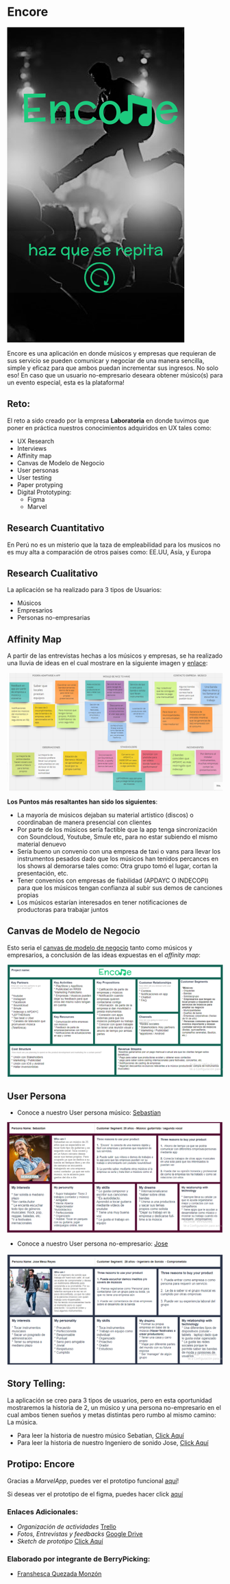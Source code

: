 # Encore

![prototipo](assets/prototype/ENCORE.png)

Encore es una aplicación en donde músicos y empresas que requieran de sus servicio se pueden comunicar y negociar de una manera sencilla, simple y eficaz para que ambos puedan incrementar sus ingresos. No solo eso! En caso que un usuario no-empresario deseara obtener músico(s) para un evento especial, esta es la plataforma!

## Reto:

El reto a sido creado por la empresa __Laboratoria__ en donde tuvimos que poner en práctica nuestros conocimientos adquiridos en UX tales como:

- UX Research
- Interviews
- Affinity map
- Canvas de Modelo de Negocio
- User personas
- User testing
- Paper protyping
- Digital Prototyping:
  - Figma
  - Marvel

## Research Cuantitativo

En Perú no es un misterio que la taza de empleabilidad para los musicos no es muy alta a comparación de otros paises como: EE.UU, Asía, y Europa



## Research Cualitativo

La aplicación se ha realizado para 3 tipos de Usuarios:

- Músicos
- Empresarios 
- Personas no-empresarias

## Affinity Map

A partir de las entrevistas hechas a los músicos y empresas, se ha realizado una lluvia de ideas en el cual mostrare en la siguiente imagen y [enlace](https://realtimeboard.com/app/board/o9J_kzz_Qco=/):

![affinity_map](assets/affinity.png)

**Los Puntos más resaltantes han sido los siguientes**:

- La mayoría de músicos dejaban su material artístico (discos) o coordinaban de manera presencial con clientes
- Por parte de los músicos sería factible que la app tenga sincronización con Soundcloud, Youtube, Smule etc, para no estar subiendo el mismo material denuevo
- Sería bueno un convenio con una empresa de taxi o vans para llevar los instrumentos pesados dado que los músicos han tenidos percances en los shows al demorarse tales como: Otra grupo tomó el lugar, cortan la presentación, etc.
- Tener convenios con empresas de fiabilidad (APDAYC O INDECOPI) para que los músicos tengan confianza al subir sus demos de canciones propias
- Los músicos estarían interesados en tener notificaciones de productoras para trabajar juntos

## Canvas de Modelo de Negocio

Esto seria el [canvas de modelo de negocio](https://realtimeboard.com/app/board/o9J_kzz-1Bk=/) tanto como músicos y empresarios, a conclusión de las ideas expuestas en el *affinity map*:

![CMN](assets/CMN.png)

## User Persona

- Conoce a nuestro User persona músico: [Sebastian](https://realtimeboard.com/app/board/o9J_kzz_TDw=/)

![músico_Sebastian](assets/musico.png)

- Conoce a nuestro User persona no-empresario: [Jose](https://realtimeboard.com/app/board/o9J_kzzHTsQ=/)

![Jose](assets/empresario.png)

## Story Telling:

La aplicación se creo para 3 tipos de usuarios, pero en esta oportunidad mostraremos la historia de 2, un músico y una persona no-empresario en el cual ambos tienen sueños y metas distintas pero rumbo al mismo camino: La música.

- Para leer la historia de nuestro músico Sebatian, [Click Aquí](https://1drv.ms/w/s!Ajr-tUTQOX2ud1MlJ9UqH9hoSS8)
- Para leer la historia de nuestro Ingeniero de sonido Jose, [Click Aquí](https://1drv.ms/w/s!Ajr-tUTQOX2ugR_ch8nKFlnWGb0O)

## Protipo: Encore

Gracias a *MarvelApp*, puedes ver el prototipo funcional [aquí](https://marvelapp.com/430gj5i/screen/40113000)!

Si deseas ver el prototipo de el figma, puedes hacer click [aquí](https://www.figma.com/file/dl1bcCCenDJxvj5zkvswbTtX/ENCORE?node-id=1%3A3)

### Enlaces Adicionales:

  - *Organización de actividades* [Trello](https://trello.com/b/PArjm92D/encore)
  - *Fotos, Entrevistas y feedbacks* [Google Drive](https://drive.google.com/drive/folders/1W1dorBrei4LPQhPF3GOIec9RGbct-vRM?usp=sharing)
  - *Sketch de prototipo* [Click Aquí](*)

### Elaborado por integrante de BerryPicking:  
  
 - [Franshesca Quezada Monzón](https://github.com/franshescaqm)
